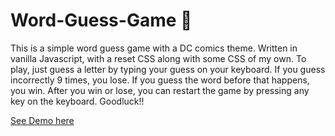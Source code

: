 # Word-Guess-Game :dizzy:

This is a simple word guess game with a DC comics theme. Written in vanilla Javascript, with a reset CSS along with some CSS of my own. To play, just guess a letter by typing your guess on your keyboard. If you guess incorrectly 9 times, you lose. If you guess the word before that happens, you win. After you win or lose, you can restart the game by pressing any key on the keyboard. Goodluck!!

[See Demo here](https://nladha09.github.io/Word-Guess-Game/)
